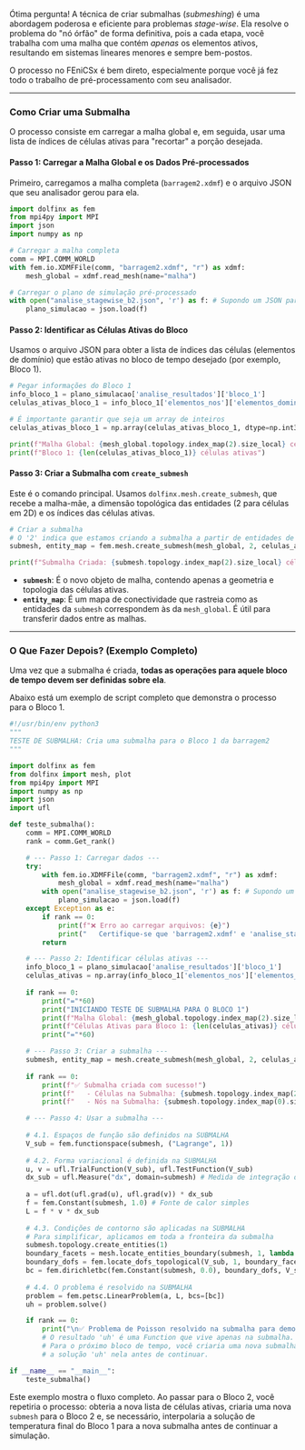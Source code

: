 Ótima pergunta\! A técnica de criar submalhas (*submeshing*) é uma abordagem poderosa e eficiente para problemas *stage-wise*. Ela resolve o problema do "nó órfão" de forma definitiva, pois a cada etapa, você trabalha com uma malha que contém *apenas* os elementos ativos, resultando em sistemas lineares menores e sempre bem-postos.

O processo no FEniCSx é bem direto, especialmente porque você já fez todo o trabalho de pré-processamento com seu analisador.

-----

### Como Criar uma Submalha

O processo consiste em carregar a malha global e, em seguida, usar uma lista de índices de células ativas para "recortar" a porção desejada.

#### **Passo 1: Carregar a Malha Global e os Dados Pré-processados**

Primeiro, carregamos a malha completa (`barragem2.xdmf`) e o arquivo JSON que seu analisador gerou para ela.

```python
import dolfinx as fem
from mpi4py import MPI
import json
import numpy as np

# Carregar a malha completa
comm = MPI.COMM_WORLD
with fem.io.XDMFFile(comm, "barragem2.xdmf", "r") as xdmf:
    mesh_global = xdmf.read_mesh(name="malha")

# Carregar o plano de simulação pré-processado
with open("analise_stagewise_b2.json", 'r') as f: # Supondo um JSON para a barragem2
    plano_simulacao = json.load(f)
```

#### **Passo 2: Identificar as Células Ativas do Bloco**

Usamos o arquivo JSON para obter a lista de índices das células (elementos de domínio) que estão ativas no bloco de tempo desejado (por exemplo, Bloco 1).

```python
# Pegar informações do Bloco 1
info_bloco_1 = plano_simulacao['analise_resultados']['bloco_1']
celulas_ativas_bloco_1 = info_bloco_1['elementos_nos']['elementos_dominio']

# É importante garantir que seja um array de inteiros
celulas_ativas_bloco_1 = np.array(celulas_ativas_bloco_1, dtype=np.int32)

print(f"Malha Global: {mesh_global.topology.index_map(2).size_local} células")
print(f"Bloco 1: {len(celulas_ativas_bloco_1)} células ativas")
```

#### **Passo 3: Criar a Submalha com `create_submesh`**

Este é o comando principal. Usamos `dolfinx.mesh.create_submesh`, que recebe a malha-mãe, a dimensão topológica das entidades (2 para células em 2D) e os índices das células ativas.

```python
# Criar a submalha
# O '2' indica que estamos criando a submalha a partir de entidades de dimensão 2 (células)
submesh, entity_map = fem.mesh.create_submesh(mesh_global, 2, celulas_ativas_bloco_1)

print(f"Submalha Criada: {submesh.topology.index_map(2).size_local} células")
```

  * **`submesh`**: É o novo objeto de malha, contendo apenas a geometria e topologia das células ativas.
  * **`entity_map`**: É um mapa de conectividade que rastreia como as entidades da `submesh` correspondem às da `mesh_global`. É útil para transferir dados entre as malhas.

-----

### O Que Fazer Depois? (Exemplo Completo)

Uma vez que a submalha é criada, **todas as operações para aquele bloco de tempo devem ser definidas sobre ela**.

Abaixo está um exemplo de script completo que demonstra o processo para o Bloco 1.

```python
#!/usr/bin/env python3
"""
TESTE DE SUBMALHA: Cria uma submalha para o Bloco 1 da barragem2
"""

import dolfinx as fem
from dolfinx import mesh, plot
from mpi4py import MPI
import numpy as np
import json
import ufl

def teste_submalha():
    comm = MPI.COMM_WORLD
    rank = comm.Get_rank()

    # --- Passo 1: Carregar dados ---
    try:
        with fem.io.XDMFFile(comm, "barragem2.xdmf", "r") as xdmf:
            mesh_global = xdmf.read_mesh(name="malha")
        with open("analise_stagewise_b2.json", 'r') as f: # Supondo um JSON para a barragem2
            plano_simulacao = json.load(f)
    except Exception as e:
        if rank == 0:
            print(f"❌ Erro ao carregar arquivos: {e}")
            print("   Certifique-se que 'barragem2.xdmf' e 'analise_stagewise_b2.json' existem.")
        return

    # --- Passo 2: Identificar células ativas ---
    info_bloco_1 = plano_simulacao['analise_resultados']['bloco_1']
    celulas_ativas = np.array(info_bloco_1['elementos_nos']['elementos_dominio'], dtype=np.int32)
    
    if rank == 0:
        print("="*60)
        print("INICIANDO TESTE DE SUBMALHA PARA O BLOCO 1")
        print(f"Malha Global: {mesh_global.topology.index_map(2).size_local} células")
        print(f"Células Ativas para Bloco 1: {len(celulas_ativas)} células")
        print("="*60)

    # --- Passo 3: Criar a submalha ---
    submesh, entity_map = mesh.create_submesh(mesh_global, 2, celulas_ativas)
    
    if rank == 0:
        print(f"✅ Submalha criada com sucesso!")
        print(f"   - Células na Submalha: {submesh.topology.index_map(2).size_local}")
        print(f"   - Nós na Submalha: {submesh.topology.index_map(0).size_local}")

    # --- Passo 4: Usar a submalha ---
    
    # 4.1. Espaços de função são definidos na SUBMALHA
    V_sub = fem.functionspace(submesh, ("Lagrange", 1))
    
    # 4.2. Forma variacional é definida na SUBMALHA
    u, v = ufl.TrialFunction(V_sub), ufl.TestFunction(V_sub)
    dx_sub = ufl.Measure("dx", domain=submesh) # Medida de integração da submalha
    
    a = ufl.dot(ufl.grad(u), ufl.grad(v)) * dx_sub
    f = fem.Constant(submesh, 1.0) # Fonte de calor simples
    L = f * v * dx_sub
    
    # 4.3. Condições de contorno são aplicadas na SUBMALHA
    # Para simplificar, aplicamos em toda a fronteira da submalha
    submesh.topology.create_entities(1)
    boundary_facets = mesh.locate_entities_boundary(submesh, 1, lambda x: np.full(x.shape[1], True))
    boundary_dofs = fem.locate_dofs_topological(V_sub, 1, boundary_facets)
    bc = fem.dirichletbc(fem.Constant(submesh, 0.0), boundary_dofs, V_sub)
    
    # 4.4. O problema é resolvido na SUBMALHA
    problem = fem.petsc.LinearProblem(a, L, bcs=[bc])
    uh = problem.solve()

    if rank == 0:
        print("\n✅ Problema de Poisson resolvido na submalha para demonstrar o uso.")
        # O resultado 'uh' é uma Function que vive apenas na submalha.
        # Para o próximo bloco de tempo, você criaria uma nova submalha e interpolaria
        # a solução 'uh' nela antes de continuar.

if __name__ == "__main__":
    teste_submalha()
```

Este exemplo mostra o fluxo completo. Ao passar para o Bloco 2, você repetiria o processo: obteria a nova lista de células ativas, criaria uma nova `submesh` para o Bloco 2 e, se necessário, interpolaria a solução de temperatura final do Bloco 1 para a nova submalha antes de continuar a simulação.